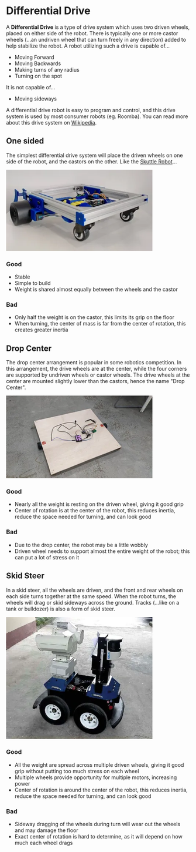 # Differential Drive

A **Differential Drive** is a type of drive system which uses two driven wheels, placed on either side of the robot.
There is typically one or more castor wheels (...an undriven wheel that can turn freely in any direction) added to help stabilize the robot.
A robot utilizing such a drive is capable of...

* Moving Forward
* Moving Backwards
* Making turns of any radius
* Turning on the spot

It is not capable of...

* Moving sideways

A differential drive robot is easy to program and control, and this drive system is used by most consumer robots (eg. Roomba).
You can read more about this drive system on [Wikipedia](https://en.wikipedia.org/wiki/Differential_wheeled_robot).

## One sided

The simplest differential drive system will place the driven wheels on one side of the robot, and the castors on the other.
Like the [Skuttle Robot](https://www.scuttlerobot.org/)...

![](images/scuttle.webp)

### Good
* Stable
* Simple to build
* Weight is shared almost equally between the wheels and the castor

### Bad
* Only half the weight is on the castor, this limits its grip on the floor
* When turning, the center of mass is far from the center of rotation, this creates greater inertia

## Drop Center

The drop center arrangement is popular in some robotics competition.
In this arrangement, the drive wheels are at the center, while the four corners are supported by undriven wheels or castor wheels.
The drive wheels at the center are mounted slightly lower than the castors, hence the name "Drop Center".

![](images/dropCenter.webp)

### Good
* Nearly all the weight is resting on the driven wheel, giving it good grip
* Center of rotation is at the center of the robot, this reduces inertia, reduce the space needed for turning, and can look good

### Bad
* Due to the drop center, the robot may be a little wobbly
* Driven wheel needs to support almost the entire weight of the robot; this can put a lot of stress on it

## Skid Steer

In a skid steer, all the wheels are driven, and the front and rear wheels on each side turns together at the same speed.
When the robot turns, the wheels will drag or skid sideways across the ground.
Tracks (...like on a tank or bulldozer) is also a form of skid steer.

![](images/skidSteer.webp)

### Good
* All the weight are spread across multiple driven wheels, giving it good grip without putting too much stress on each wheel
* Multiple wheels provide opportunity for multiple motors, increasing power
* Center of rotation is around the center of the robot, this reduces inertia, reduce the space needed for turning, and can look good

### Bad
* Sideway dragging of the wheels during turn will wear out the wheels and may damage the floor
* Exact center of rotation is hard to determine, as it will depend on how much each wheel drags